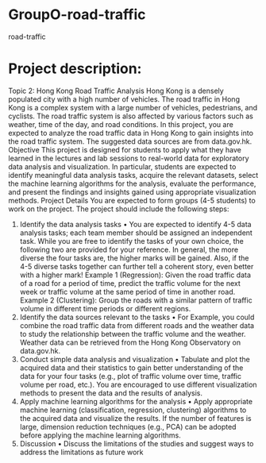 # GroupO-road-traffic
road-traffic

# Project description:
Topic 2: Hong Kong Road Traffic Analysis
Hong Kong is a densely populated city with a high number of vehicles. The road traffic in Hong
Kong is a complex system with a large number of vehicles, pedestrians, and cyclists. The road
traffic system is also affected by various factors such as weather, time of the day, and road
conditions. In this project, you are expected to analyze the road traffic data in Hong Kong to gain
insights into the road traffic system. The suggested data sources are from data.gov.hk.
Objective
This project is designed for students to apply what they have learned in the lectures and lab sessions
to real-world data for exploratory data analysis and visualization. In particular, students are
expected to identify meaningful data analysis tasks, acquire the relevant datasets, select the
machine learning algorithms for the analysis, evaluate the performance, and present the findings
and insights gained using appropriate visualization methods.
Project Details
You are expected to form groups (4-5 students) to work on the project. The project should include
the following steps:
1. Identify the data analysis tasks
• You are expected to identify 4-5 data analysis tasks; each team member should be assigned
an independent task. While you are free to identify the tasks of your own choice, the
following two are provided for your reference. In general, the more diverse the four tasks
are, the higher marks will be gained. Also, if the 4-5 diverse tasks together can further tell
a coherent story, even better with a higher mark!
Example 1 (Regression): Given the road traffic data of a road for a period of time, predict
the traffic volume for the next week or traffic volume at the same period of time in
another road.
Example 2 (Clustering): Group the roads with a similar pattern of traffic volume in
different time periods or different regions.
2. Identify the data sources relevant to the tasks
• For Example, you could combine the road traffic data from different roads and the weather
data to study the relationship between the traffic volume and the weather. Weather data can
be retrieved from the Hong Kong Observatory on data.gov.hk.
3. Conduct simple data analysis and visualization
• Tabulate and plot the acquired data and their statistics to gain better understanding of the data
for your four tasks (e.g., plot of traffic volume over time, traffic volume per road, etc.). You
are encouraged to use different visualization methods to present the data and the results of
analysis.
4. Apply machine learning algorithms for the analysis
• Apply appropriate machine learning (classification, regression, clustering) algorithms to the
acquired data and visualize the results. If the number of features is large, dimension reduction
techniques (e.g., PCA) can be adopted before applying the machine learning algorithms.
5. Discussion
• Discuss the limitations of the studies and suggest ways to address the limitations as future
work